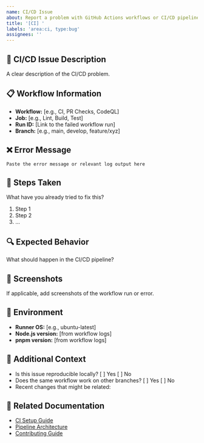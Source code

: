 ```yaml
---
name: CI/CD Issue
about: Report a problem with GitHub Actions workflows or CI/CD pipeline
title: '[CI] '
labels: 'area:ci, type:bug'
assignees: ''
---
```


## 🔧 CI/CD Issue Description

A clear description of the CI/CD problem.

## 📋 Workflow Information

- **Workflow:** [e.g., CI, PR Checks, CodeQL]
- **Job:** [e.g., Lint, Build, Test]
- **Run ID:** [Link to the failed workflow run]
- **Branch:** [e.g., main, develop, feature/xyz]

## ❌ Error Message

```
Paste the error message or relevant log output here
```

## 📝 Steps Taken

What have you already tried to fix this?

1. Step 1
2. Step 2
3. ...

## 🔍 Expected Behavior

What should happen in the CI/CD pipeline?

## 📸 Screenshots

If applicable, add screenshots of the workflow run or error.

## 🔧 Environment

- **Runner OS:** [e.g., ubuntu-latest]
- **Node.js version:** [from workflow logs]
- **pnpm version:** [from workflow logs]

## 📝 Additional Context

- Is this issue reproducible locally? [ ] Yes [ ] No
- Does the same workflow work on other branches? [ ] Yes [ ] No
- Recent changes that might be related:

## 🔗 Related Documentation

- [CI Setup Guide](.github/CI_SETUP.md)
- [Pipeline Architecture](.github/PIPELINE_ARCHITECTURE.md)
- [Contributing Guide](CONTRIBUTING.md)

